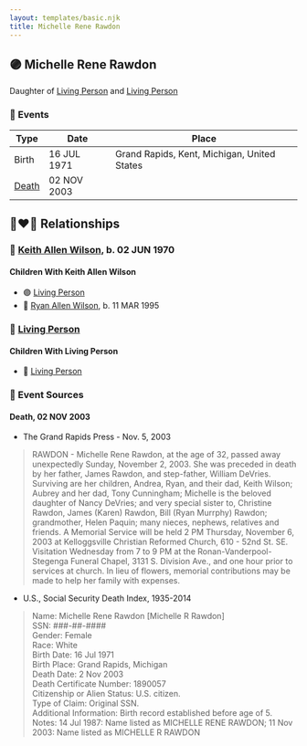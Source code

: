```yaml
---
layout: templates/basic.njk
title: Michelle Rene Rawdon
---
```

## 🟣 Michelle Rene Rawdon

Daughter of [Living Person](/people/6/62526472) and [Living Person](/people/4/49057172)

### 📆 Events

Type | Date | Place
------ | ------ | ------
Birth | 16 JUL 1971 | Grand Rapids, Kent, Michigan, United States
[Death](#event-ad377a66-d01b-471a-ac89-5a4f63c6fd6b) | 02 NOV 2003 |

## 👩‍❤️‍👨 Relationships

### 🔵 [Keith Allen Wilson](/people/3/37910144), b. 02 JUN 1970

#### Children With Keith Allen Wilson
* 🟣 [Living Person](/people/9/90863432)
* 🔵 [Ryan Allen Wilson](/people/2/24746046), b. 11 MAR 1995
### 🔵 [Living Person](/people/6/61327281)

#### Children With Living Person
* 🔵 [Living Person](/people/4/46382823)
### 📰 Event Sources

#### <a id="event-ad377a66-d01b-471a-ac89-5a4f63c6fd6b"></a> Death, 02 NOV 2003
* The Grand Rapids Press  - Nov. 5, 2003
>   
  > RAWDON - Michelle Rene Rawdon, at the age of 32, passed away unexpectedly Sunday, November 2, 2003. She was preceded in death by her father, James Rawdon, and step-father, William DeVries. Surviving are her children, Andrea, Ryan, and their dad, Keith Wilson; Aubrey and her dad, Tony Cunningham; Michelle is the beloved daughter of Nancy DeVries; and very special sister to, Christine Rawdon, James (Karen) Rawdon, Bill (Ryan Murrphy) Rawdon; grandmother, Helen Paquin; many nieces, nephews, relatives and friends. A Memorial Service will be held 2 PM Thursday, November 6, 2003 at Kelloggsville Christian Reformed Church, 610 - 52nd St. SE. Visitation Wednesday from 7 to 9 PM at the Ronan-Vanderpool-Stegenga Funeral Chapel, 3131 S. Division Ave., and one hour prior to services at church. In lieu of flowers, memorial contributions may be made to help her family with expenses.
* U.S., Social Security Death Index, 1935-2014
>   
  > Name: Michelle Rene Rawdon [Michelle R Rawdon]   
  > SSN: ###-##-####  
  > Gender: Female  
  > Race: White  
  > Birth Date: 16 Jul 1971  
  > Birth Place: Grand Rapids, Michigan  
  > Death Date: 2 Nov 2003  
  > Death Certificate Number: 1890057  
  > Citizenship or Alien Status: U.S. citizen.  
  > Type of Claim: Original SSN.  
  > Additional Information: Birth record established before age of 5.  
  > Notes: 14 Jul 1987: Name listed as MICHELLE RENE RAWDON; 11 Nov 2003: Name listed as MICHELLE R RAWDON
